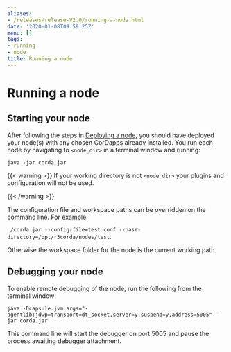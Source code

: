 ```yaml
---
aliases:
- /releases/release-V2.0/running-a-node.html
date: '2020-01-08T09:59:25Z'
menu: []
tags:
- running
- node
title: Running a node
---
```



# Running a node


## Starting your node

After following the steps in [Deploying a node](deploying-a-node.md), you should have deployed your node(s) with any chosen CorDapps
already installed. You run each node by navigating to `<node_dir>` in a terminal window and running:

```shell
java -jar corda.jar
```


{{< warning >}}
If your working directory is not `<node_dir>` your plugins and configuration will not be used.

{{< /warning >}}


The configuration file and workspace paths can be overridden on the command line. For example:

`./corda.jar --config-file=test.conf --base-directory=/opt/r3corda/nodes/test`.

Otherwise the workspace folder for the node is the current working path.


## Debugging your node

To enable remote debugging of the node, run the following from the terminal window:

`java -Dcapsule.jvm.args="-agentlib:jdwp=transport=dt_socket,server=y,suspend=y,address=5005" -jar corda.jar`

This command line will start the debugger on port 5005 and pause the process awaiting debugger attachment.

